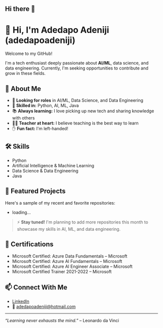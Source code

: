 ## Hi there 👋
# 👋 Hi, I'm Adedapo Adeniji (adedapoadeniji)

Welcome to my GitHub!

I'm a tech enthusiast deeply passionate about **AI/ML**, data science, and data engineering. Currently, I'm seeking opportunities to contribute and grow in these fields.

## 🚀 About Me

- 💼 **Looking for roles** in AI/ML, Data Science, and Data Engineering
- 🐍 **Skilled in:** Python, AI, ML, Java
- 📚 **Always learning:** I love picking up new tech and sharing knowledge with others
- 🧑‍🏫 **Teacher at heart:** I believe teaching is the best way to learn
- ✋ **Fun fact:** I'm left-handed!

## 🛠️ Skills

- Python
- Artificial Intelligence & Machine Learning
- Data Science & Data Engineering
- Java

## 🌟 Featured Projects

Here's a sample of my recent and favorite repositories:
- loading...

> ⚡ **Stay tuned!** I'm planning to add more repositories this month to showcase my skills in AI, ML, and data engineering.

## 🏅 Certifications

- Microsoft Certified: Azure Data Fundamentals – Microsoft
- Microsoft Certified: Azure AI Fundamentals – Microsoft
- Microsoft Certified: Azure AI Engineer Associate – Microsoft
- Microsoft Certified Trainer 2021-2022 – Microsoft

## 📫 Connect With Me

- [LinkedIn](https://www.linkedin.com/in/adedapo-adeniji-25b778128/)
- 📧 adedapoadeniji@hotmail.com

---

_“Learning never exhausts the mind.”_ – Leonardo da Vinci
<!--
**adedapoadeniji/adedapoadeniji** is a ✨ _special_ ✨ repository because its `README.md` (this file) appears on your GitHub profile.

Here are some ideas to get you started:

- 🔭 I’m currently working on ...
- 🌱 I’m currently learning ...
- 👯 I’m looking to collaborate on ...
- 🤔 I’m looking for help with ...
- 💬 Ask me about ...
- 📫 How to reach me: ...
- 😄 Pronouns: ...
- ⚡ Fun fact: ...
-->
